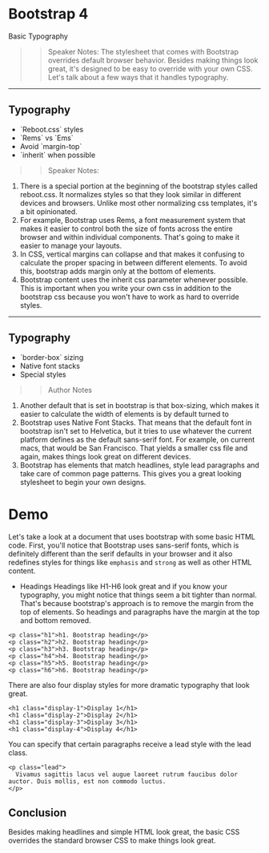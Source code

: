 <!-- .slide: data-state="title" -->
# Bootstrap 4
Basic Typography

> > Speaker Notes:
The stylesheet that comes with Bootstrap overrides default browser behavior. Besides making things look great, it's designed to be easy to override with your own CSS. Let's talk about a few ways that it handles typography.

---

<!-- .slide: data-state="hasicon" -->

## <i class="fa fa-font"></i> Typography

<ul>
	<li class="fragment">`Reboot.css` styles</li>
	<li class="fragment">`Rems` vs `Ems`</li></li>
	<li class="fragment">Avoid `margin-top`</li>
	<li class="fragment">`inherit` when possible</li>
</ul>

> > Speaker Notes:
1. There is a special portion at the beginning of the bootstrap styles called reboot.css. It normalizes styles so that they look similar in different devices and browsers. Unlike most other normalizing css templates, it's a bit opinionated.
2. For example, Bootstrap uses Rems, a font measurement system that makes it easier to control both the size of fonts across the entire browser and within individual components. That's going to make it easier to manage your layouts.
3. In CSS, vertical margins can collapse and that makes it confusing to calculate the proper spacing in between different elements. To avoid this, bootstrap adds margin only at the bottom of elements.
4. Bootstrap content uses the inherit css parameter whenever possible. This is important when you write your own css in addition to the bootstrap css because you won't have to work as hard to override styles.

---

<!-- .slide: data-state="hasicon" -->

## <i class="fa fa-font"></i> Typography

<ul>
	<li>`border-box` sizing</li>
	<li class="fragment">Native font stacks</li>
	<li class="fragment">Special styles</li>
</ul>

> > Author Notes

1. Another default that is set in bootstrap is that box-sizing, which makes it easier to calculate the width of elements is by default turned to
2. Bootstrap uses Native Font Stacks. That means that the default font in bootstrap isn't set to Helvetica, but it tries to use whatever the current platform defines as the default sans-serif font. For example, on current macs, that would be San Francisco. That yields a smaller css file and again, makes things look great on different devices.
3. Bootstrap has elements that match headlines, style lead paragraphs and take care of common page patterns. This gives you a great looking stylesheet to begin your own designs.

# Demo
Let's take a look at a document that uses bootstrap with some basic HTML code. First, you'll notice that Bootstrap uses sans-serif fonts, which is definitely different than the serif defaults in your browser and it also redefines styles for things like `emphasis` and `strong` as well as other HTML content.

- Headings
  Headings like H1-H6 look great and if you know your typography, you might notice that things seem a bit tighter than normal. That's because bootstrap's approach is to remove the margin from the top of elements. So headings and paragraphs have the margin at the top and bottom removed.

```
<p class="h1">h1. Bootstrap heading</p>
<p class="h2">h2. Bootstrap heading</p>
<p class="h3">h3. Bootstrap heading</p>
<p class="h4">h4. Bootstrap heading</p>
<p class="h5">h5. Bootstrap heading</p>
<p class="h6">h6. Bootstrap heading</p>
```

There are also four display styles for more dramatic typography that look great.

```
<h1 class="display-1">Display 1</h1>
<h1 class="display-2">Display 2</h1>
<h1 class="display-3">Display 3</h1>
<h1 class="display-4">Display 4</h1>
```

You can specify that certain paragraphs receive a lead style with the lead class.

```
<p class="lead">
  Vivamus sagittis lacus vel augue laoreet rutrum faucibus dolor auctor. Duis mollis, est non commodo luctus.
</p>
```

## Conclusion
Besides making headlines and simple HTML look great, the basic CSS overrides the standard browser CSS to make things look great.
